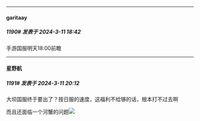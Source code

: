 ﻿
*****

####  garitaay  
##### 1190#       发表于 2024-3-11 18:42

手游国服明天18:00前瞻


*****

####  星野航  
##### 1191#       发表于 2024-3-11 20:12

大坝国服终于要出了？按日服的速度，这福利不给够的话，根本打不过去啊

而且还面临一个河蟹的问题<img src="https://static.saraba1st.com/image/smiley/face2017/049.png" referrerpolicy="no-referrer">

